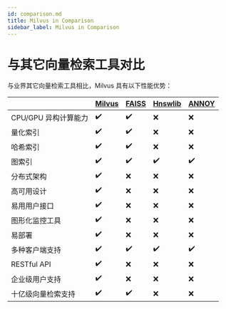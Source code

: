 ```yaml
---
id: comparison.md
title: Milvus in Comparison
sidebar_label: Milvus in Comparison
---
```


# 与其它向量检索工具对比

与业界其它向量检索工具相比，Milvus 具有以下性能优势：

|                     | [Milvus](https://github.com/milvus-io/milvus) | [FAISS](https://github.com/facebookresearch/faiss) | [Hnswlib](https://github.com/nmslib/hnswlib) | [ANNOY](https://github.com/spotify/annoy) |
| ------------------- | ------ | ----- | ----- | ----- |
| CPU/GPU 异构计算能力 | ✔️      | ✔️     |  ❌    |  ❌    |
| 量化索引            | ✔️      | ✔️     |   ❌   |   ❌    |
| 哈希索引            | ✔️      | ✔️     |   ❌   |  ❌     |
| 图索引              | ✔️      | ✔️     |  ✔️   |     ✔️   |
| 分布式架构          | ✔️      | ❌     |    ❌   |  ❌       |
| 高可用设计          | ✔️      | ❌     |    ❌  |   ❌     |
| 易用用户接口        | ✔️      | ❌     |    ❌ |    ❌     |
| 图形化监控工具      | ✔️      | ❌     |    ❌  |    ❌     |
| 易部署              | ✔️      | ❌     |   ❌   |   ❌      |
| 多种客户端支持       | ✔️  |    ✔️   |     ✔️   |   ✔️     |
| RESTful API         | ✔️      | ❌     |  ❌    |    ❌   |
| 企业级用户支持      | ✔️      | ❌     |  ❌    |    ❌     |
| 十亿级向量检索支持      | ✔️      | ✔️     |  ❌    |    ❌     |